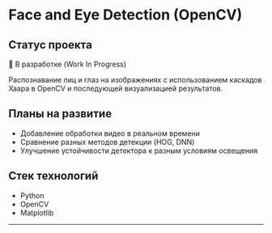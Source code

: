 # Face and Eye Detection (OpenCV)

## Статус проекта
🔧 В разработке (Work In Progress)

Распознавание лиц и глаз на изображениях с использованием каскадов Хаара в OpenCV и последующей визуализацией результатов.

## Планы на развитие
- Добавление обработки видео в реальном времени
- Сравнение разных методов детекции (HOG, DNN)
- Улучшение устойчивости детектора к разным условиям освещения

## Стек технологий
- Python
- OpenCV
- Matplotlib

---
